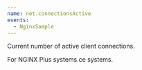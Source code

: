 ```yaml
---
name: net.connectionsActive
events:
  - NginxSample
---
```


Current number of active client connections.

For NGINX Plus systems.ce systems.